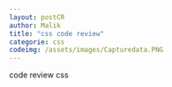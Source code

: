```yaml
---
layout: postCR
author: Malik
title: "css code review"
categorie: css
codeimg: /assets/images/Capturedata.PNG
---
```


<p>code review css </p>
